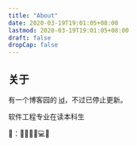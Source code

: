 ```yaml
---
title: "About"
date: 2020-03-19T19:01:05+08:00
lastmod: 2020-03-19T19:01:05+08:00
draft: false
dropCap: false
---
```

## 关于

有一个博客园的 [id](https://www.cnblogs.com/Jaywhen-xiang/)，不过已停止更新。

软件工程专业在读本科生

🧡：🚴‍♂️🏀🏓💻📕
